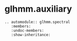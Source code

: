 # glhmm.auxiliary

```{eval-rst}
.. automodule:: glhmm.spectral
   :members:
   :undoc-members:
   :show-inheritance:
```
